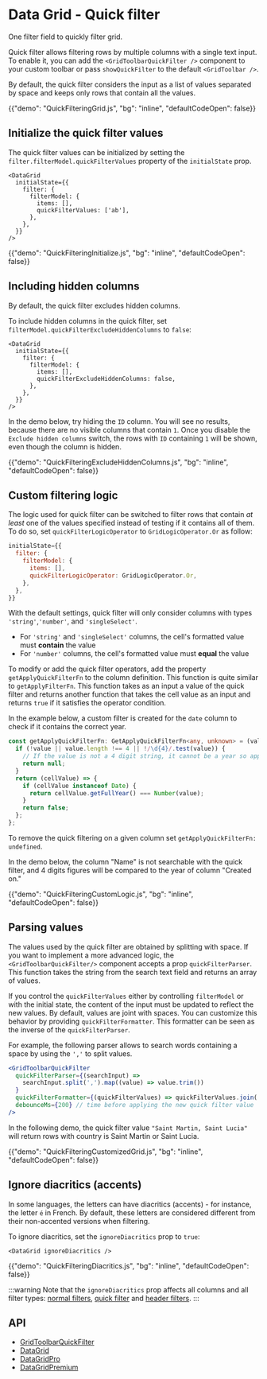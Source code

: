 # Data Grid - Quick filter

<p class="description">One filter field to quickly filter grid.</p>

Quick filter allows filtering rows by multiple columns with a single text input.
To enable it, you can add the `<GridToolbarQuickFilter />` component to your custom toolbar or pass `showQuickFilter` to the default `<GridToolbar />`.

By default, the quick filter considers the input as a list of values separated by space and keeps only rows that contain all the values.

{{"demo": "QuickFilteringGrid.js", "bg": "inline", "defaultCodeOpen": false}}

## Initialize the quick filter values

The quick filter values can be initialized by setting the `filter.filterModel.quickFilterValues` property of the `initialState` prop.

```tsx
<DataGrid
  initialState={{
    filter: {
      filterModel: {
        items: [],
        quickFilterValues: ['ab'],
      },
    },
  }}
/>
```

{{"demo": "QuickFilteringInitialize.js", "bg": "inline", "defaultCodeOpen": false}}

## Including hidden columns

By default, the quick filter excludes hidden columns.

To include hidden columns in the quick filter, set `filterModel.quickFilterExcludeHiddenColumns` to `false`:

```tsx
<DataGrid
  initialState={{
    filter: {
      filterModel: {
        items: [],
        quickFilterExcludeHiddenColumns: false,
      },
    },
  }}
/>
```

In the demo below, try hiding the `ID` column. You will see no results, because there are no visible columns that contain `1`.
Once you disable the `Exclude hidden columns` switch, the rows with `ID` containing `1` will be shown, even though the column is hidden.

{{"demo": "QuickFilteringExcludeHiddenColumns.js", "bg": "inline", "defaultCodeOpen": false}}

## Custom filtering logic

The logic used for quick filter can be switched to filter rows that contain _at least_ one of the values specified instead of testing if it contains all of them.
To do so, set `quickFilterLogicOperator` to `GridLogicOperator.Or` as follow:

```js
initialState={{
  filter: {
    filterModel: {
      items: [],
      quickFilterLogicOperator: GridLogicOperator.Or,
    },
  },
}}
```

With the default settings, quick filter will only consider columns with types `'string'`,`'number'`, and `'singleSelect'`.

- For `'string'` and `'singleSelect'` columns, the cell's formatted value must **contain** the value
- For `'number'` columns, the cell's formatted value must **equal** the value

To modify or add the quick filter operators, add the property `getApplyQuickFilterFn` to the column definition.
This function is quite similar to `getApplyFilterFn`.
This function takes as an input a value of the quick filter and returns another function that takes the cell value as an input and returns `true` if it satisfies the operator condition.

In the example below, a custom filter is created for the `date` column to check if it contains the correct year.

```ts
const getApplyQuickFilterFn: GetApplyQuickFilterFn<any, unknown> = (value) => {
  if (!value || value.length !== 4 || !/\d{4}/.test(value)) {
    // If the value is not a 4 digit string, it cannot be a year so applying this filter is useless
    return null;
  }
  return (cellValue) => {
    if (cellValue instanceof Date) {
      return cellValue.getFullYear() === Number(value);
    }
    return false;
  };
};
```

To remove the quick filtering on a given column set `getApplyQuickFilterFn: undefined`.

In the demo below, the column "Name" is not searchable with the quick filter, and 4 digits figures will be compared to the year of column "Created on."

{{"demo": "QuickFilteringCustomLogic.js", "bg": "inline", "defaultCodeOpen": false}}

## Parsing values

The values used by the quick filter are obtained by splitting with space.
If you want to implement a more advanced logic, the `<GridToolbarQuickFilter/>` component accepts a prop `quickFilterParser`.
This function takes the string from the search text field and returns an array of values.

If you control the `quickFilterValues` either by controlling `filterModel` or with the initial state, the content of the input must be updated to reflect the new values.
By default, values are joint with spaces. You can customize this behavior by providing `quickFilterFormatter`.
This formatter can be seen as the inverse of the `quickFilterParser`.

For example, the following parser allows to search words containing a space by using the `','` to split values.

```jsx
<GridToolbarQuickFilter
  quickFilterParser={(searchInput) =>
    searchInput.split(',').map((value) => value.trim())
  }
  quickFilterFormatter={(quickFilterValues) => quickFilterValues.join(', ')}
  debounceMs={200} // time before applying the new quick filter value
/>
```

In the following demo, the quick filter value `"Saint Martin, Saint Lucia"` will return rows with country is Saint Martin or Saint Lucia.

{{"demo": "QuickFilteringCustomizedGrid.js", "bg": "inline", "defaultCodeOpen": false}}

## Ignore diacritics (accents)

In some languages, the letters can have diacritics (accents) - for instance, the letter `é` in French.
By default, these letters are considered different from their non-accented versions when filtering.

To ignore diacritics, set the `ignoreDiacritics` prop to `true`:

```tsx
<DataGrid ignoreDiacritics />
```

{{"demo": "QuickFilteringDiacritics.js", "bg": "inline", "defaultCodeOpen": false}}

:::warning
Note that the `ignoreDiacritics` prop affects all columns and all filter types: [normal filters](/x/react-data-grid/filtering/), [quick filter](/x/react-data-grid/filtering/quick-filter/) and [header filters](/x/react-data-grid/filtering/header-filters/).
:::

## API

- [GridToolbarQuickFilter](/x/api/data-grid/grid-toolbar-quick-filter/)
- [DataGrid](/x/api/data-grid/data-grid/)
- [DataGridPro](/x/api/data-grid/data-grid-pro/)
- [DataGridPremium](/x/api/data-grid/data-grid-premium/)
